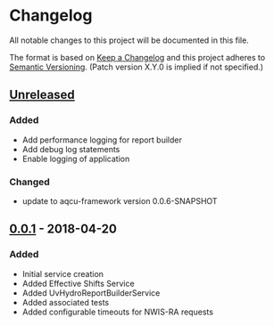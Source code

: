 # Changelog
All notable changes to this project will be documented in this file.

The format is based on [Keep a Changelog](http://keepachangelog.com/en/1.0.0/)
and this project adheres to [Semantic Versioning](http://semver.org/spec/v2.0.0.html). (Patch version X.Y.0 is implied if not specified.)

## [Unreleased]
### Added
- Add performance logging for report builder
- Add debug log statements
- Enable logging of application

### Changed
- update to aqcu-framework version 0.0.6-SNAPSHOT


## [0.0.1] - 2018-04-20
### Added
- Initial service creation
- Added Effective Shifts Service
- Added UvHydroReportBuilderService
- Added associated tests
- Added configurable timeouts for NWIS-RA requests


[Unreleased]: https://github.com/USGS-CIDA/aqcu-uv-hydro-report/compare/aqcu-uv-hydro-report-0.0.1...master
[0.0.1]: https://github.com/USGS-CIDA/aqcu-uv-hydro-report/tree/aqcu-uv-hydro-report-0.0.1